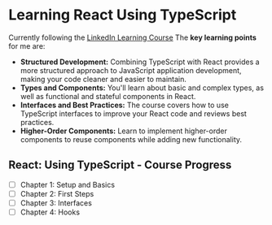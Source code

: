 # Learning React Using TypeScript

Currently following the [LinkedIn Learning Course](https://www.linkedin.com/learning/react-using-typescript-23743818?contextUrn=urn%3Ali%3AlearningCollection%3A7315539718224445441)
The **key learning points** for me are:
 - **Structured Development:** Combining TypeScript with React provides a more structured approach to JavaScript application development, making your code cleaner and easier to maintain.
 - **Types and Components:** You'll learn about basic and complex types, as well as functional and stateful components in React.
 - **Interfaces and Best Practices:** The course covers how to use TypeScript interfaces to improve your React code and reviews best practices.
 - **Higher-Order Components:** Learn to implement higher-order components to reuse components while adding new functionality.

## React: Using TypeScript - Course Progress
- [ ] Chapter 1: Setup and Basics
- [ ] Chapter 2: First Steps
- [ ] Chapter 3: Interfaces
- [ ] Chapter 4: Hooks
